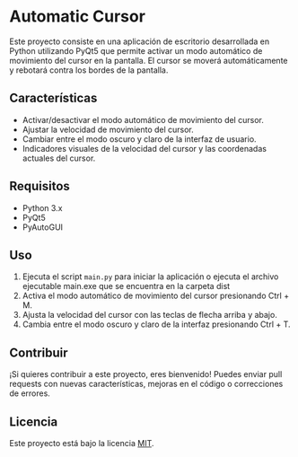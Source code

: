 # Automatic Cursor

Este proyecto consiste en una aplicación de escritorio desarrollada en Python utilizando PyQt5 que permite activar un modo automático de movimiento del cursor en la pantalla. El cursor se moverá automáticamente y rebotará contra los bordes de la pantalla.

## Características

- Activar/desactivar el modo automático de movimiento del cursor.
- Ajustar la velocidad de movimiento del cursor.
- Cambiar entre el modo oscuro y claro de la interfaz de usuario.
- Indicadores visuales de la velocidad del cursor y las coordenadas actuales del cursor.

## Requisitos

- Python 3.x
- PyQt5
- PyAutoGUI

## Uso

1. Ejecuta el script `main.py` para iniciar la aplicación o ejecuta el archivo ejecutable main.exe que se encuentra en la carpeta dist
2. Activa el modo automático de movimiento del cursor presionando Ctrl + M.
3. Ajusta la velocidad del cursor con las teclas de flecha arriba y abajo.
4. Cambia entre el modo oscuro y claro de la interfaz presionando Ctrl + T.

## Contribuir

¡Si quieres contribuir a este proyecto, eres bienvenido! Puedes enviar pull requests con nuevas características, mejoras en el código o correcciones de errores.

## Licencia

Este proyecto está bajo la licencia [MIT](LICENSE).
